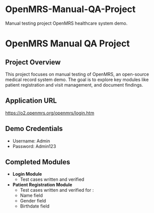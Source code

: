 # OpenMRS-Manual-QA-Project
Manual testing project OpenMRS healthcare system demo.
# OpenMRS Manual QA Project

## Project Overview
This project focuses on manual testing of OpenMRS, an open-source medical record system demo. The goal is to explore key modules like patient registration and visit management, and document findings.

## Application URL
https://o2.openmrs.org/openmrs/login.htm 

## Demo Credentials
- Username: Admin
- Password: Admin123

## Completed Modules
- **Login Module**
  - Test cases written and verified
- **Patient Registration Module**
  -  Test cases written and verified for :
  - Name field
  - Gender field
  - Birthdate field

